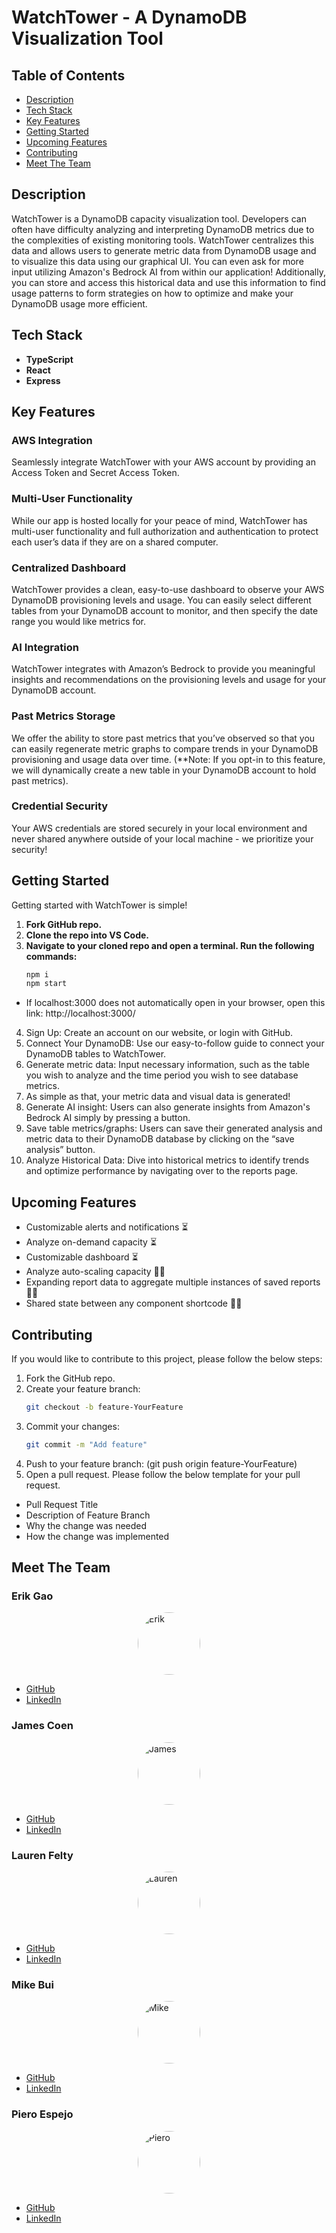 # WatchTower - A DynamoDB Visualization Tool

## Table of Contents

- [Description](#description)
- [Tech Stack](#tech-stack)
- [Key Features](#key-features)
- [Getting Started](#getting-started)
- [Upcoming Features](#upcoming-features)
- [Contributing](#contributing)
- [Meet The Team](#meet-the-team)

## Description

WatchTower is a DynamoDB capacity visualization tool. Developers can often have difficulty analyzing and interpreting DynamoDB metrics due to the complexities of existing monitoring tools. WatchTower centralizes this data and allows users to generate metric data from DynamoDB usage and to visualize this data using our graphical UI. You can even ask for more input utilizing Amazon's Bedrock AI from within our application! Additionally, you can store and access this historical data and use this information to find usage patterns to form strategies on how to optimize and make your DynamoDB usage more efficient.

## Tech Stack

- **TypeScript**
- **React**
- **Express**

## Key Features

### AWS Integration
Seamlessly integrate WatchTower with your AWS account by providing an Access Token and Secret Access Token.

### Multi-User Functionality
While our app is hosted locally for your peace of mind, WatchTower has multi-user functionality and full authorization and authentication to protect each user’s data if they are on a shared computer.

### Centralized Dashboard
WatchTower provides a clean, easy-to-use dashboard to observe your AWS DynamoDB provisioning levels and usage. You can easily select different tables from your DynamoDB account to monitor, and then specify the date range you would like metrics for.

### AI Integration
WatchTower integrates with Amazon’s Bedrock to provide you meaningful insights and recommendations on the provisioning levels and usage for your DynamoDB account.

### Past Metrics Storage
We offer the ability to store past metrics that you’ve observed so that you can easily regenerate metric graphs to compare trends in your DynamoDB provisioning and usage data over time. (**Note: If you opt-in to this feature, we will dynamically create a new table in your DynamoDB account to hold past metrics).

### Credential Security
Your AWS credentials are stored securely in your local environment and never shared anywhere outside of your local machine - we prioritize your security!

## Getting Started

Getting started with WatchTower is simple!

1. **Fork GitHub repo.**
2. **Clone the repo into VS Code.**
3. **Navigate to your cloned repo and open a terminal. Run the following commands:**
   ```sh
   npm i
   npm start
 - If localhost:3000 does not automatically open in your browser, open this link: http://localhost:3000/
4. Sign Up: Create an account on our website, or login with GitHub.
5. Connect Your DynamoDB: Use our easy-to-follow guide to connect your DynamoDB tables to WatchTower.
6. Generate metric data: Input necessary information, such as the table you wish to analyze and the time period you wish to see database metrics.
7. As simple as that, your metric data and visual data is generated!
8. Generate AI insight: Users can also generate insights from Amazon's Bedrock AI simply by pressing a button.
9. Save table metrics/graphs: Users can save their generated analysis and metric data to their DynamoDB database by clicking on the “save analysis” button.
10. Analyze Historical Data: Dive into historical metrics to identify trends and optimize performance by navigating over to the reports page.

## Upcoming Features
- Customizable alerts and notifications ⏳
- Analyze on-demand capacity ⏳
- Customizable dashboard ⏳
- Analyze auto-scaling capacity 🙏🏻
- Expanding report data to aggregate multiple instances of saved reports 🙏🏻
- Shared state between any component shortcode 🙏🏻

## Contributing
If you would like to contribute to this project, please follow the below steps:

1. Fork the GitHub repo.
2. Create your feature branch:
      ```sh
      git checkout -b feature-YourFeature
4. Commit your changes:
      ```sh
      git commit -m "Add feature"
5. Push to your feature branch: (git push origin feature-YourFeature)
6. Open a pull request. Please follow the below template for your pull request.
- Pull Request Title
- Description of Feature Branch
- Why the change was needed
- How the change was implemented

## Meet The Team

### Erik Gao
<img src="https://drive.google.com/uc?export=view&id=17KDjj9yn_AKJJ41DHijzIz7aX7Ya9tQv" alt="Erik" width="100" style="border-radius: 50%; display: block; margin: 10px auto;">

- [GitHub](https://github.com/KIREG19)
- [LinkedIn](https://www.linkedin.com/in/erikgaogg/)

### James Coen
<img src="https://drive.google.com/uc?export=view&id=1ZCAgpJy2Msswi_3On4JPhAJg2lqZFHZZ" alt="James" width="100" style="border-radius: 50%; display: block; margin: 10px auto;">

- [GitHub](https://github.com/jamescoen)
- [LinkedIn](https://www.linkedin.com/in/james-coen-2a00a3148/)

### Lauren Felty
<img src="https://drive.google.com/uc?export=view&id=1LXKcsG7xmbbIVCnsdTwouOuMX1HL6HjO" alt="Lauren" width="100" style="border-radius: 50%; display: block; margin: 10px auto;">

- [GitHub](https://github.com/LaurenFelty)
- [LinkedIn](https://www.linkedin.com/in/lauren-felty/)

### Mike Bui
<img src="https://drive.google.com/uc?export=view&id=1Wprg3i-j_KIZf816Wi1utsjnaH6w7Jgs" alt="Mike" width="100" style="border-radius: 50%; display: block; margin: 10px auto;">

- [GitHub](https://github.com/MikeBui91)
- [LinkedIn](https://www.linkedin.com/in/mike-bui09/)

### Piero Espejo
<img src="https://drive.google.com/uc?export=view&id=180dmu9oKMT7fu_sQVLo6gqSSOADei1-Z" alt="Piero" width="100" style="border-radius: 50%; display: block; margin: 10px auto;">

- [GitHub](https://github.com/Piero914)
- [LinkedIn](https://www.linkedin.com/in/piero-espejo-6813a9b0/)



